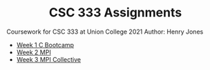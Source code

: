 # <center>CSC 333 Assignments</center>

Coursework for CSC 333 at Union College 2021
Author: Henry Jones

* [Week 1 C Bootcamp](week-1-c-bootcamp/)
* [Week 2 MPI](week-2-mpi/)
* [Week 3 MPI Collective](week-3-mpi-collective/)
